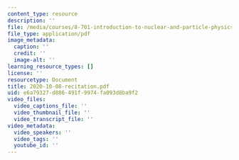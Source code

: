 ```yaml
---
content_type: resource
description: ''
file: /media/courses/8-701-introduction-to-nuclear-and-particle-physics-fall-2020/2020-10-08-recitation.pdf
file_type: application/pdf
image_metadata:
  caption: ''
  credit: ''
  image-alt: ''
learning_resource_types: []
license: ''
resourcetype: Document
title: 2020-10-08-recitation.pdf
uid: e6a79327-d886-491f-9974-fa093d8ba9f2
video_files:
  video_captions_file: ''
  video_thumbnail_file: ''
  video_transcript_file: ''
video_metadata:
  video_speakers: ''
  video_tags: ''
  youtube_id: ''
---
```

